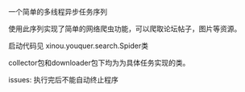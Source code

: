 一个简单的多线程异步任务序列

使用此序列实现了简单的网络爬虫功能，可以爬取论坛帖子，图片等资源。

启动代码见
xinou.youquer.search.Spider类

collector包和downloader包下均为为具体任务实现的类。

issues:
执行完后不能自动终止程序
